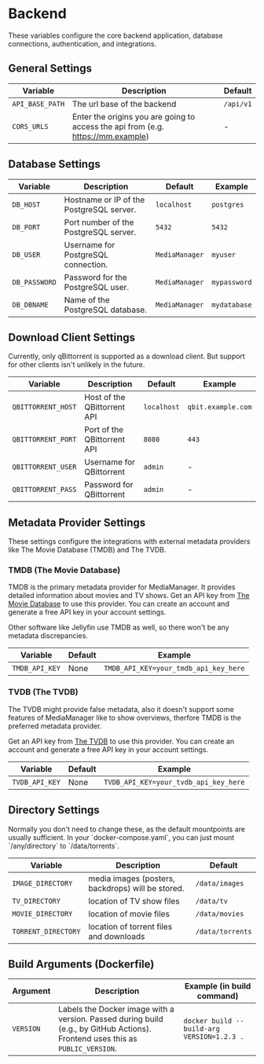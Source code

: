 # Backend

These variables configure the core backend application, database connections, authentication, and integrations.

## General Settings

| Variable        | Description                                                                      | Default   |
|-----------------|----------------------------------------------------------------------------------|-----------|
| `API_BASE_PATH` | The url base of the backend                                                      | `/api/v1` |
| `CORS_URLS`     | Enter the origins you are going to access the api from (e.g. https://mm.example) | -         |

## Database Settings

| Variable      | Description                              | Default        | Example      |
|---------------|------------------------------------------|----------------|--------------|
| `DB_HOST`     | Hostname or IP of the PostgreSQL server. | `localhost`    | `postgres`   |
| `DB_PORT`     | Port number of the PostgreSQL server.    | `5432`         | `5432`       |
| `DB_USER`     | Username for PostgreSQL connection.      | `MediaManager` | `myuser`     |
| `DB_PASSWORD` | Password for the PostgreSQL user.        | `MediaManager` | `mypassword` |
| `DB_DBNAME`   | Name of the PostgreSQL database.         | `MediaManager` | `mydatabase` |

## Download Client Settings

Currently, only qBittorrent is supported as a download client. But support for other clients isn't unlikely in the
future.

| Variable           | Description                 | Default     | Example            |
|--------------------|-----------------------------|-------------|--------------------|
| `QBITTORRENT_HOST` | Host of the QBittorrent API | `localhost` | `qbit.example.com` |
| `QBITTORRENT_PORT` | Port of the QBittorrent API | `8080`      | `443`              |
| `QBITTORRENT_USER` | Username for QBittorrent    | `admin`     | -                  |
| `QBITTORRENT_PASS` | Password for QBittorrent    | `admin`     | -                  |

## Metadata Provider Settings

These settings configure the integrations with external metadata providers like The Movie Database (TMDB) and The TVDB.

### TMDB (The Movie Database)

TMDB is the primary metadata provider for MediaManager. It provides detailed information about movies and TV shows.
Get an API key from [The Movie Database](https://www.themoviedb.org/settings/api) to use this provider. You can create
an account and generate a free API key in your account settings.

<tip>
    Other software like Jellyfin use TMDB as well, so there won't be any metadata discrepancies.
</tip>

| Variable       | Default | Example                               |
|----------------|---------|---------------------------------------|
| `TMDB_API_KEY` | None    | `TMDB_API_KEY=your_tmdb_api_key_here` |

### TVDB (The TVDB)

<warning>
    The TVDB might provide false metadata, also it doesn't support some features of MediaManager like to show overviews, therfore TMDB is the preferred metadata provider. 
</warning>

Get an API key from [The TVDB](https://thetvdb.com/auth/register) to use this provider. You can create an account and
generate a free API key in your account settings.

| Variable       | Default | Example                               |
|----------------|---------|---------------------------------------|
| `TVDB_API_KEY` | None    | `TVDB_API_KEY=your_tvdb_api_key_here` |

## Directory Settings

<note>
    Normally you don't need to change these, as the default mountpoints are usually sufficient. In your `docker-compose.yaml`, you can just mount `/any/directory` to `/data/torrents`.
</note>

| Variable            | Description                                       | Default          |
|---------------------|---------------------------------------------------|------------------|
| `IMAGE_DIRECTORY`   | media images (posters, backdrops) will be stored. | `/data/images`   |
| `TV_DIRECTORY`      | location of TV show files                         | `/data/tv`       |
| `MOVIE_DIRECTORY`   | location of movie files                           | `/data/movies`   |
| `TORRENT_DIRECTORY` | location of torrent files and downloads           | `/data/torrents` |

## Build Arguments (Dockerfile)

| Argument  | Description                                                                                                                    | Example (in build command)                 |
|-----------|--------------------------------------------------------------------------------------------------------------------------------|--------------------------------------------|
| `VERSION` | Labels the Docker image with a version. Passed during build (e.g., by GitHub Actions). Frontend uses this as `PUBLIC_VERSION`. | `docker build --build-arg VERSION=1.2.3 .` |

